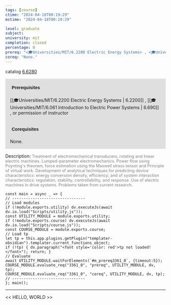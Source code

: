 ```yaml
---
tags: [course]
ctime: "2024-04-18T00:19:29"
mstime: "2024-04-18T00:19:29"

level: graduate
subject: 
university: mit
completion: closed
percentage: 0
prereq: "<🎓Universities/MIT/6.2200 Electric Energy Systems> , <🎓Universities/MIT/6.061 Introduction to Electric Power Systems> , or permission of instructor"
coreq: "None."
---
```


catalog [6.6280](http://student.mit.edu/catalog/m6b.html#6.6280)

<span style="display: block; padding: 15px; background-color: rgb(100, 100, 100, 0.2);"><font id="m_prereq3361_0" style="display: block; font-family: Arial, sans-serif; font-weight: bold; padding: 5px">Prerequisites</font><br><span id="prereq3361_0">[[🎓Universities/MIT/6.2200 Electric Energy Systems | 6.2200]] , [[🎓Universities/MIT/6.061 Introduction to Electric Power Systems | 6.690]] , or permission of instructor</span></span>
<span style="display: block; padding: 15px; background-color: rgb(100, 100, 100, 0.2);"><font id="m_coreq3361_0" style="display: block; font-family: Arial, sans-serif; font-weight: bold; padding: 5px">Corequisites</font><br><span id="coreq3361_0">None.</span></span>

<font style="">Description:</font>
<font style="color: grey; font-size: 0.8rem;">Treatment of electromechanical transducers, rotating and linear electric machines. Lumped-parameter electromechanics. Power flow using Poynting's theorem, force estimation using the Maxwell stress tensor and Principle of virtual work. Development of analytical techniques for predicting device characteristics: energy conversion density, efficiency; and of system interaction characteristics: regulation, stability, controllability, and response. Use of electric machines in drive systems. Problems taken from current research.</font>

```dataviewjs
const main = async _ => {
// --------------------------------
// Load modules
if (!module.exports.utility) dv.executeJs(await dv.io.load("Scripts/utility.js"));
const UTILITY_MODULE = module.exports.utility;
if (!module.exports.course) dv.executeJs(await dv.io.load("Scripts/course.js"));
const COURSE_MODULE = module.exports.course;
// Load tp
let tp = this.app.plugins.getPlugin("templater-obsidian").templater.current_functions_object;
if (!tp) { dv.paragraph("<font style='color: red'>tp not loaded!</font>"); return; }
// Evaluate
await UTILITY_MODULE.waitForElements(`#m_prereq3361_0`, {timeout:5});
COURSE_MODULE.evaluate_req("3361_0", "prereq", UTILITY_MODULE, dv, tp);
COURSE_MODULE.evaluate_req("3361_0", "coreq", UTILITY_MODULE, dv, tp);
// --------------------------------
}; main();
```

---

<< HELLO, WORLD >>
